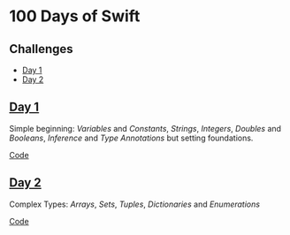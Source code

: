 # 100 Days of Swift

## Challenges

- [Day 1](#day-1)
- [Day 2](#day-2)

## [Day 1](https://www.hackingwithswift.com/100/1)

Simple beginning: *Variables* and *Constants*, *Strings*, *Integers*, *Doubles* and *Booleans*, *Inference* and *Type Annotations*
but setting foundations.

[Code](Day001.playground/Contents.swift)

## [Day 2](https://www.hackingwithswift.com/100/2)

Complex Types: *Arrays*, *Sets*, *Tuples*, *Dictionaries* and *Enumerations*

[Code](Day002.playground/Contents.swift)
